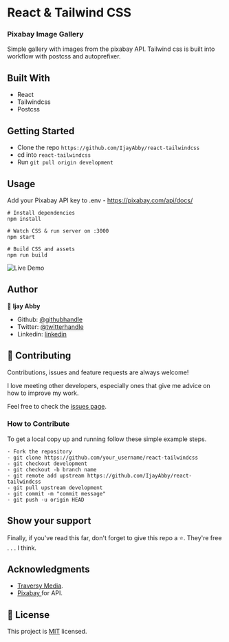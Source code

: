 # React & Tailwind CSS 

### Pixabay Image Gallery 

Simple gallery with images from the pixabay API. Tailwind css is built into workflow with postcss and autoprefixer.

## Built With

- React
- Tailwindcss
- Postcss

## Getting Started

- Clone the repo `https://github.com/IjayAbby/react-tailwindcss`
- cd into `react-tailwindcss`
- Run `git pull origin development`

## Usage
Add your Pixabay API key to .env - https://pixabay.com/api/docs/

```
# Install dependencies
npm install

# Watch CSS & run server on :3000
npm start

# Build CSS and assets
npm run build
```

![Live Demo](https://compassionate-rosalind-f179f5.netlify.app)

## Author

👤 **Ijay Abby**

- Github: [@githubhandle](https://github.com/IjayAbby)
- Twitter: [@twitterhandle](https://twitter.com/Ijay_js)
- Linkedin: [linkedin](https://www.linkedin.com/in/ijayabby4/)

## 🤝 Contributing

Contributions, issues and feature requests are always welcome!

I love meeting other developers, especially ones that give me advice on how to improve my work.

Feel free to check the [issues page](https://github.com/IjayAbby/react-tailwindcss/issues).

### How to Contribute

To get a local copy up and running follow these simple example steps.

```
- Fork the repository
- git clone https://github.com/your_username/react-tailwindcss
- git checkout development
- git checkout -b branch name
- git remote add upstream https://github.com/IjayAbby/react-tailwindcss
- git pull upstream development
- git commit -m "commit message"
- git push -u origin HEAD
```

## Show your support

Finally, if you've read this far, don't forget to give this repo a ⭐️. They're free . . . I think.

## Acknowledgments

- [Traversy Media](https://www.youtube.com/watch?v=FiGmAI5e91M).
- [Pixabay ](https://pixabay.com/api/?key=21670638-cf15c3b8a9eafa9f14ba68cd3&q=yellow+flowers&image_type=photo&pretty=true) for API.

## 📝 License

This project is [MIT](https://github.com/IjayAbby/react-tailwindcss/blob/main/LICENSE) licensed.
